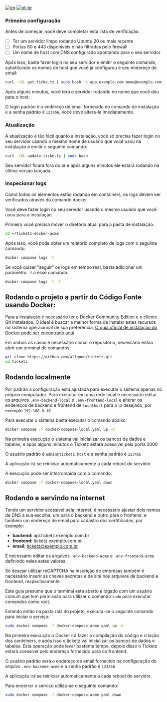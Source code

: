 [![en](https://img.shields.io/badge/lang-en-red.svg)](README.md)
[![pt-br](https://img.shields.io/badge/lang-pt--br-green.svg)](README.md)

### Primeira configuração

Antes de começar, você deve completar esta lista de verificação:

- [ ] Ter um servidor limpo rodando Ubuntu 20 ou mais recente
- [ ] Portas 80 e 443 disponíveis e não filtradas pelo firewall
- [ ] Um nome de host com DNS configurado apontando para o seu servidor

Após isso, basta fazer login no seu servidor e emitir o seguinte comando, substituindo os nomes de host que você já configurou e seu endereço de email:

```bash
curl -sSL get.ticke.tz | sudo bash -s app.exemplo.com nome@exemplo.com
```

Após alguns minutos, você terá o servidor rodando no nome que você deu para o host.

O login padrão é o endereço de email fornecido no comando de instalação e a senha padrão é `123456`, você deve alterá-la imediatamente.

### Atualização

A atualização é tão fácil quanto a instalação, você só precisa fazer login no seu servidor usando o mesmo nome de usuário que você usou na instalação e emitir o seguinte comando:

```bash
curl -sSL update.ticke.tz | sudo bash
```

Seu servidor ficará fora do ar e após alguns minutos ele estará rodando na última versão lançada.

### Inspecionar logs

Como todos os elementos estão rodando em containers, os logs devem ser verificados através do comando docker.

Você deve fazer login no seu servidor usando o mesmo usuário que você usou para a instalação.

Primeiro você precisa mover o diretório atual para a pasta de instalação:

```bash
cd ~/ticketz-docker-acme
```

Após isso, você pode obter um relatório completo de logs com o seguinte comando:

```bash
docker compose logs -t
```

Se você quiser "seguir" os logs em tempo real, basta adicionar um parâmetro `-f` a esse comando:

```bash
docker compose logs -t -f
```

## Rodando o projeto a partir do Código Fonte usando Docker:

Para a
instalação é necessário ter o Docker Community Edition e o cliente Git
instalados. O ideal é buscar a melhor forma de instalar estes recursos no
sistema operacional de sua preferência. [O guia oficial de instalação do
Docker pode ser encontrado aqui](https://docs.docker.com/engine/install/).

Em ambos os casos é necessário clonar o repositório, necessário então abrir
um terminal de comandos:

```bash
git clone https://github.com/allgood/ticketz.git
cd ticketz
```

## Rodando localmente

Por padrão a configuração está ajustada para executar o sistema apenas no
próprio computador. Para executar em uma rede local é necessário editar os
arquivos `.env-backend-local` e `.env-frontend-local` e alterar os endereços
de backend e frontend de `localhost` para o ip desejado, por exemplo
`192.168.0.10`

Para executar o sistema basta executar o comando abaixo:

```bash
docker compose -f docker-compose-local.yaml up -d
```

Na primeira execução o sistema vai inicializar os bancos de dados e tabelas,
e após alguns minutos o Ticketz estará acessível pela porta 3000

O usuário padrão é `admin@ticketz.host` e a senha padrão é `123456`

A aplicação irá se reiniciar automaticamente a cada reboot do servidor.

A execução pode ser interrompida com o comando:

```bash
docker compose -f docker-compose-local.yaml down
```

## Rodando e servindo na internet

Tendo um servidor acessível pela internet, é necessário ajustar dois nomes
de DNS a sua escolha, um para o backend e outro para o frontend, e também um
endereço de email para cadastro dos certificados, por exemplo:

- **backend:** api.ticketz.exemplo.com.br
- **frontend:** ticketz.exemplo.com.br
- **email:** ticketz@exemplo.com.br

É necessário editar os arquivos `.env-backend-acme` e `.env-frontend-acme`
definindo neles estes valores.

Se desejar utilizar reCAPTCHA na inscrição de empresas também é necessário
inserir as chaves secretas e de site nos arquivos de backend e frontend,
respectivamente.

Este guia presume que o terminal está aberto e logado com um usuário comum
que tem permissão para utilizar o comando `sudo` para executar comandos como
root.

Estando então na pasta raiz do projeto, executa-se o seguinte comando para
iniciar o serviço:

```bash
sudo docker compose -f docker-compose-acme.yaml up -d
```

Na primeira execução o Docker irá fazer a compilação do código e criação dos
conteiners, e após isso o ticketz vai inicializar os bancos de dados e
tabelas. Esta operação pode levar bastante tempo, depois disso o Ticketz
estará acessível pelo endereço fornecido para oo frontend.

O usuário padrão será o endereço de email fornecido na configuração do arquivo `.env-backend-acme` e a senha padrão é `123456`

A aplicação irá se reiniciar automaticamente a cada reboot do servidor.

Para encerrar o serviço utiliza-se o seguinte comando:

```bash
sudo docker compose -f docker-compose-acme.yaml down
```
